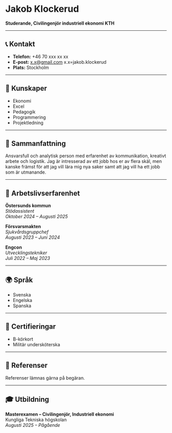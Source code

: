 # Jakob Klockerud

**Studerande, Civilingenjör industriell ekonomi KTH**

---

## 📞 Kontakt

- **Telefon:** +46 70 xxx xx xx  
- **E-post:** x.x@gmail.com    x.x=jakob.klockerud
- **Plats:** Stockholm

---

## 🧠 Kunskaper

- Ekonomi  
- Excel  
- Pedagogik  
- Programmering  
- Projektledning

---

## 📝 Sammanfattning

Ansvarsfull och analytisk person med erfarenhet av kommunikation, kreativt arbete och logistik. Jag är intresserad av ett jobb hos er av flera skäl, men kanske främst för att jag vill lära mig nya saker samt att jag vill ha ett jobb som är utmanande.

---

## 💼 Arbetslivserfarenhet

**Östersunds kommun**  
*Stödassistent*  
_Oktober 2024 – Augusti 2025_

**Försvarsmakten**  
*Sjukvårdsgruppchef*  
_Augusti 2023 – Juni 2024_

**Engcon**  
*Utvecklingstekniker*  
_Juli 2022 – Maj 2023_

---

## 🌍 Språk

- Svenska  
- Engelska  
- Spanska

---

## 📜 Certifieringar

- B-körkort  
- Militär undersköterska

---

## 👥 Referenser

Referenser lämnas gärna på begäran.

---

## 🎓 Utbildning

**Masterexamen – Civilingenjör, Industriell ekonomi**  
Kungliga Tekniska högskolan  
_Augusti 2025 – Pågående_
